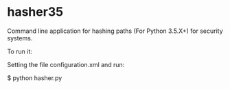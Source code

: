 # hasher35
Command line application for hashing paths (For Python 3.5.X+) for security systems.

To run it:

Setting the file configuration.xml and run:

$ python hasher.py
